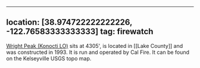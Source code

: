 
---
location: [38.974722222222226, -122.76583333333333]
tag: firewatch
---

[Wright Peak (Konocti LO)](http://www.peakbagging.com/CALookoutPhotos/WrightPk.html) sits at 4305', is located in [[Lake County]] and was constructed in 1993. It is run and operated by Cal Fire. It can be found on the Kelseyville USGS topo map.
